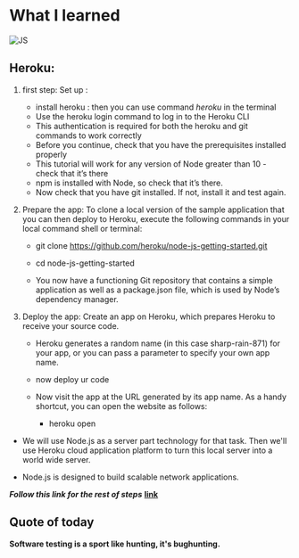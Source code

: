# What I learned

![JS](https://stackify.com/wp-content/uploads/2017/10/async-javascript-2-793x397.png)


## Heroku:
1. first step: Set up :
    * install heroku : then you can use command *heroku* in the terminal
    * Use the heroku login command to log in to the Heroku CLI
    * This authentication is required for both the heroku and git commands to work correctly
    * Before you continue, check that you have the prerequisites installed properly
    * This tutorial will work for any version of Node greater than 10 - check that it’s there
    * npm is installed with Node, so check that it’s there.
    * Now check that you have git installed. If not, install it and test again.

2. Prepare the app: To clone a local version of the sample application that you can then deploy to Heroku, execute the following commands in your local command shell or terminal:

    - git clone https://github.com/heroku/node-js-getting-started.git
    - cd node-js-getting-started

    - You now have a functioning Git repository that contains a simple application as well as a package.json file, which is used by Node’s dependency manager.

3. Deploy the app: Create an app on Heroku, which prepares Heroku to receive your source code.

    - Heroku generates a random name (in this case sharp-rain-871) for your app, or you can pass a parameter to specify your own app name.

    - now deploy ur code 
    - Now visit the app at the URL generated by its app name. As a handy shortcut, you can open the website as follows:
        - heroku open


* We will use Node.js as a server part technology for that task. Then we'll use Heroku cloud application platform to turn this local server into a world wide server.

* Node.js is designed to build scalable network applications.


***Follow this link for the rest of steps***
**[link](https://devcenter.heroku.com/articles/getting-started-with-nodejs)**

## Quote of today 
**Software testing is a sport like hunting, it's bughunting.**

